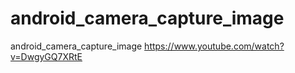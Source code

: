 # android_camera_capture_image
android_camera_capture_image
https://www.youtube.com/watch?v=DwgyGQ7XRtE
